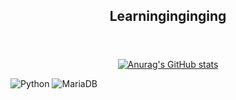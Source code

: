 <header>
  <h2 align='center'>Learninginginging</h2>
</header>
<body>
  <div align="center">
    
[![Anurag's GitHub stats](https://github-readme-stats.vercel.app/api?username=hyeinisfree&hide_title=true&show_icons=true&include_all_commits=true&disable_animations=true&theme=vue)](https://github.com/anuraghazra/github-readme-stats)
  </div>
  <div>
    <img alt="Python" src ="https://img.shields.io/badge/Python-3776AB.svg?&style=flat-square&logo=Python&logoColor=white"/>
    <img alt="MariaDB" src ="https://img.shields.io/badge/mariadb-mariadb.svg?&style=flat-square&logo=MariaDB&logoColor=white"/>
  </div>
</body>
<!--
**jinseok-in/jinseok-in** is a ✨ _special_ ✨ repository because its `README.md` (this file) appears on your GitHub profile.

Here are some ideas to get you started:

- 🔭 I’m currently working on ...
- 🌱 I’m currently learning ...
- 👯 I’m looking to collaborate on ...
- 🤔 I’m looking for help with ...
- 💬 Ask me about ...
- 📫 How to reach me: ...
- 😄 Pronouns: ...
- ⚡ Fun fact: ...
-->


